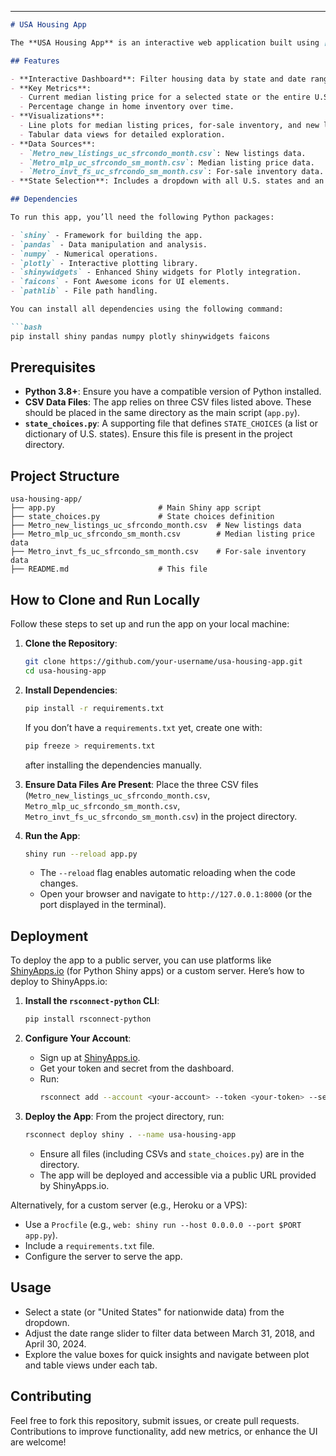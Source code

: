 

---

```markdown
# USA Housing App

The **USA Housing App** is an interactive web application built using [Shiny for Python](https://shiny.posit.co/py/). It visualizes and analyzes housing market data across the United States, allowing users to explore metrics such as median listing prices, home inventory changes, and new listings by state and date range. The app provides both graphical (line plots) and tabular views of the data, with filtering options for states and time periods.

## Features

- **Interactive Dashboard**: Filter housing data by state and date range using a sidebar interface.
- **Key Metrics**:
  - Current median listing price for a selected state or the entire U.S.
  - Percentage change in home inventory over time.
- **Visualizations**:
  - Line plots for median listing prices, for-sale inventory, and new listings, powered by [Plotly Express](https://plotly.com/python/plotly-express/).
  - Tabular data views for detailed exploration.
- **Data Sources**:
  - `Metro_new_listings_uc_sfrcondo_month.csv`: New listings data.
  - `Metro_mlp_uc_sfrcondo_sm_month.csv`: Median listing price data.
  - `Metro_invt_fs_uc_sfrcondo_sm_month.csv`: For-sale inventory data.
- **State Selection**: Includes a dropdown with all U.S. states and an option for nationwide data (via `state_choices.py`).

## Dependencies

To run this app, you’ll need the following Python packages:

- `shiny` - Framework for building the app.
- `pandas` - Data manipulation and analysis.
- `numpy` - Numerical operations.
- `plotly` - Interactive plotting library.
- `shinywidgets` - Enhanced Shiny widgets for Plotly integration.
- `faicons` - Font Awesome icons for UI elements.
- `pathlib` - File path handling.

You can install all dependencies using the following command:

```bash
pip install shiny pandas numpy plotly shinywidgets faicons
```

## Prerequisites

- **Python 3.8+**: Ensure you have a compatible version of Python installed.
- **CSV Data Files**: The app relies on three CSV files listed above. These should be placed in the same directory as the main script (`app.py`).
- **`state_choices.py`**: A supporting file that defines `STATE_CHOICES` (a list or dictionary of U.S. states). Ensure this file is present in the project directory.

## Project Structure

```
usa-housing-app/
├── app.py                       # Main Shiny app script
├── state_choices.py             # State choices definition
├── Metro_new_listings_uc_sfrcondo_month.csv  # New listings data
├── Metro_mlp_uc_sfrcondo_sm_month.csv        # Median listing price data
├── Metro_invt_fs_uc_sfrcondo_sm_month.csv    # For-sale inventory data
├── README.md                    # This file
```

## How to Clone and Run Locally

Follow these steps to set up and run the app on your local machine:

1. **Clone the Repository**:
   ```bash
   git clone https://github.com/your-username/usa-housing-app.git
   cd usa-housing-app
   ```

2. **Install Dependencies**:
   ```bash
   pip install -r requirements.txt
   ```
   If you don’t have a `requirements.txt` yet, create one with:
   ```bash
   pip freeze > requirements.txt
   ```
   after installing the dependencies manually.

3. **Ensure Data Files Are Present**:
   Place the three CSV files (`Metro_new_listings_uc_sfrcondo_month.csv`, `Metro_mlp_uc_sfrcondo_sm_month.csv`, `Metro_invt_fs_uc_sfrcondo_sm_month.csv`) in the project directory.

4. **Run the App**:
   ```bash
   shiny run --reload app.py
   ```
   - The `--reload` flag enables automatic reloading when the code changes.
   - Open your browser and navigate to `http://127.0.0.1:8000` (or the port displayed in the terminal).

## Deployment

To deploy the app to a public server, you can use platforms like [ShinyApps.io](https://www.shinyapps.io/) (for Python Shiny apps) or a custom server. Here’s how to deploy to ShinyApps.io:

1. **Install the `rsconnect-python` CLI**:
   ```bash
   pip install rsconnect-python
   ```

2. **Configure Your Account**:
   - Sign up at [ShinyApps.io](https://www.shinyapps.io/).
   - Get your token and secret from the dashboard.
   - Run:
     ```bash
     rsconnect add --account <your-account> --token <your-token> --secret <your-secret>
     ```

3. **Deploy the App**:
   From the project directory, run:
   ```bash
   rsconnect deploy shiny . --name usa-housing-app
   ```
   - Ensure all files (including CSVs and `state_choices.py`) are in the directory.
   - The app will be deployed and accessible via a public URL provided by ShinyApps.io.

Alternatively, for a custom server (e.g., Heroku or a VPS):
- Use a `Procfile` (e.g., `web: shiny run --host 0.0.0.0 --port $PORT app.py`).
- Include a `requirements.txt` file.
- Configure the server to serve the app.

## Usage

- Select a state (or "United States" for nationwide data) from the dropdown.
- Adjust the date range slider to filter data between March 31, 2018, and April 30, 2024.
- Explore the value boxes for quick insights and navigate between plot and table views under each tab.

## Contributing

Feel free to fork this repository, submit issues, or create pull requests. Contributions to improve functionality, add new metrics, or enhance the UI are welcome!
